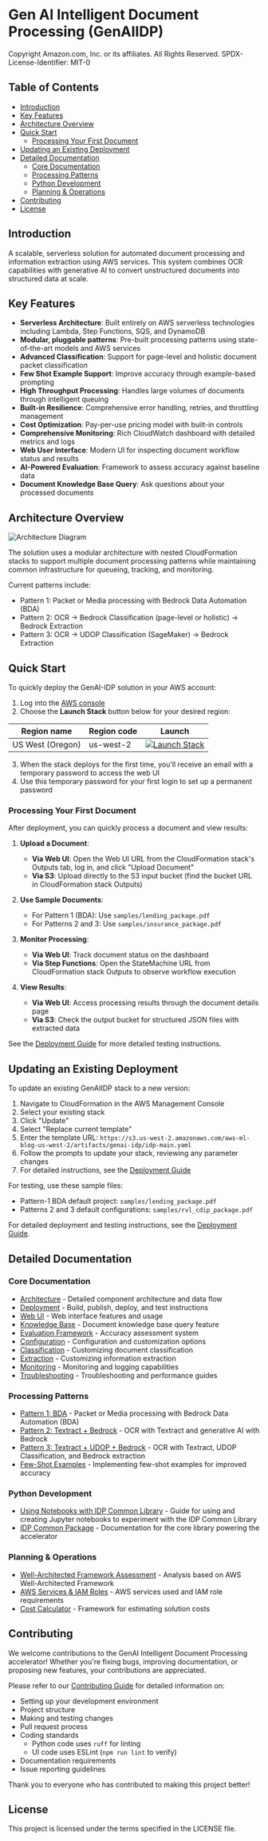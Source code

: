 # Gen AI Intelligent Document Processing (GenAIIDP)

Copyright Amazon.com, Inc. or its affiliates. All Rights Reserved.
SPDX-License-Identifier: MIT-0

## Table of Contents

- [Introduction](#introduction)
- [Key Features](#key-features)
- [Architecture Overview](#architecture-overview)
- [Quick Start](#quick-start)
  - [Processing Your First Document](#processing-your-first-document)
- [Updating an Existing Deployment](#updating-an-existing-deployment)
- [Detailed Documentation](#detailed-documentation)
  - [Core Documentation](#core-documentation)
  - [Processing Patterns](#processing-patterns)
  - [Python Development](#python-development)
  - [Planning & Operations](#planning--operations)
- [Contributing](#contributing)
- [License](#license)

## Introduction

A scalable, serverless solution for automated document processing and information extraction using AWS services. This system combines OCR capabilities with generative AI to convert unstructured documents into structured data at scale.

## Key Features

- **Serverless Architecture**: Built entirely on AWS serverless technologies including Lambda, Step Functions, SQS, and DynamoDB
- **Modular, pluggable patterns**: Pre-built processing patterns using state-of-the-art models and AWS services
- **Advanced Classification**: Support for page-level and holistic document packet classification
- **Few Shot Example Support**: Improve accuracy through example-based prompting
- **High Throughput Processing**: Handles large volumes of documents through intelligent queuing
- **Built-in Resilience**: Comprehensive error handling, retries, and throttling management
- **Cost Optimization**: Pay-per-use pricing model with built-in controls
- **Comprehensive Monitoring**: Rich CloudWatch dashboard with detailed metrics and logs
- **Web User Interface**: Modern UI for inspecting document workflow status and results
- **AI-Powered Evaluation**: Framework to assess accuracy against baseline data
- **Document Knowledge Base Query**: Ask questions about your processed documents

## Architecture Overview

![Architecture Diagram](./images/IDP.drawio.png)

The solution uses a modular architecture with nested CloudFormation stacks to support multiple document processing patterns while maintaining common infrastructure for queueing, tracking, and monitoring.

Current patterns include:
- Pattern 1: Packet or Media processing with Bedrock Data Automation (BDA)
- Pattern 2: OCR → Bedrock Classification (page-level or holistic) → Bedrock Extraction
- Pattern 3: OCR → UDOP Classification (SageMaker) → Bedrock Extraction

## Quick Start

To quickly deploy the GenAI-IDP solution in your AWS account:

1. Log into the [AWS console](https://console.aws.amazon.com/)
2. Choose the **Launch Stack** button below for your desired region:

| Region name           | Region code | Launch                                                                                                                                                                                                                                                                                                                                                                      |
| --------------------- | ----------- | --------------------------------------------------------------------------------------------------------------------------------------------------------------------------------------------------------------------------------------------------------------------------------------------------------------------------------------------------------------------------- |
| US West (Oregon)      | us-west-2   | [![Launch Stack](https://cdn.rawgit.com/buildkite/cloudformation-launch-stack-button-svg/master/launch-stack.svg)](https://us-west-2.console.aws.amazon.com/cloudformation/home?region=us-west-2#/stacks/create/review?templateURL=https://s3.us-west-2.amazonaws.com/aws-ml-blog-us-west-2/artifacts/genai-idp/idp-main.yaml&stackName=IDP) |

3. When the stack deploys for the first time, you'll receive an email with a temporary password to access the web UI
4. Use this temporary password for your first login to set up a permanent password

### Processing Your First Document

After deployment, you can quickly process a document and view results:

1. **Upload a Document**:
   - **Via Web UI**: Open the Web UI URL from the CloudFormation stack's Outputs tab, log in, and click "Upload Document"
   - **Via S3**: Upload directly to the S3 input bucket (find the bucket URL in CloudFormation stack Outputs)

2. **Use Sample Documents**:
   - For Pattern 1 (BDA): Use `samples/lending_package.pdf`
   - For Patterns 2 and 3: Use `samples/insurance_package.pdf` 

3. **Monitor Processing**:
   - **Via Web UI**: Track document status on the dashboard
   - **Via Step Functions**: Open the StateMachine URL from CloudFormation stack Outputs to observe workflow execution

4. **View Results**:
   - **Via Web UI**: Access processing results through the document details page
   - **Via S3**: Check the output bucket for structured JSON files with extracted data

See the [Deployment Guide](./docs/deployment.md#testing-the-solution) for more detailed testing instructions.

## Updating an Existing Deployment

To update an existing GenAIIDP stack to a new version:

1. Navigate to CloudFormation in the AWS Management Console
2. Select your existing stack
3. Click "Update"
4. Select "Replace current template"
5. Enter the template URL: `https://s3.us-west-2.amazonaws.com/aws-ml-blog-us-west-2/artifacts/genai-idp/idp-main.yaml`
6. Follow the prompts to update your stack, reviewing any parameter changes
7. For detailed instructions, see the [Deployment Guide](./docs/deployment.md#updating-an-existing-stack)

For testing, use these sample files:
- Pattern-1 BDA default project: `samples/lending_package.pdf`
- Patterns 2 and 3 default configurations: `samples/rvl_cdip_package.pdf`

For detailed deployment and testing instructions, see the [Deployment Guide](./docs/deployment.md).


## Detailed Documentation

### Core Documentation

- [Architecture](./docs/architecture.md) - Detailed component architecture and data flow
- [Deployment](./docs/deployment.md) - Build, publish, deploy, and test instructions
- [Web UI](./docs/web-ui.md) - Web interface features and usage
- [Knowledge Base](./docs/knowledge-base.md) - Document knowledge base query feature
- [Evaluation Framework](./docs/evaluation.md) - Accuracy assessment system
- [Configuration](./docs/configuration.md) - Configuration and customization options
- [Classification](./docs/classification.md) - Customizing document classification
- [Extraction](./docs/extraction.md) - Customizing information extraction
- [Monitoring](./docs/monitoring.md) - Monitoring and logging capabilities
- [Troubleshooting](./docs/troubleshooting.md) - Troubleshooting and performance guides

### Processing Patterns

- [Pattern 1: BDA](./docs/pattern-1.md) - Packet or Media processing with Bedrock Data Automation (BDA)
- [Pattern 2: Textract + Bedrock](./docs/pattern-2.md) - OCR with Textract and generative AI with Bedrock
- [Pattern 3: Textract + UDOP + Bedrock](./docs/pattern-3.md) - OCR with Textract, UDOP Classification, and Bedrock extraction
- [Few-Shot Examples](./docs/few-shot-examples.md) - Implementing few-shot examples for improved accuracy

### Python Development

- [Using Notebooks with IDP Common Library](./docs/using-notebooks-with-idp-common.md) - Guide for using and creating Jupyter notebooks to experiment with the IDP Common Library
- [IDP Common Package](./lib/idp_common_pkg/README.md) - Documentation for the core library powering the accelerator

### Planning & Operations

- [Well-Architected Framework Assessment](./docs/well-architected.md) - Analysis based on AWS Well-Architected Framework
- [AWS Services & IAM Roles](./docs/aws-services-and-roles.md) - AWS services used and IAM role requirements
- [Cost Calculator](./docs/cost-calculator.md) - Framework for estimating solution costs

## Contributing

We welcome contributions to the GenAI Intelligent Document Processing accelerator! Whether you're fixing bugs, improving documentation, or proposing new features, your contributions are appreciated.

Please refer to our [Contributing Guide](./CONTRIBUTING.md) for detailed information on:

- Setting up your development environment
- Project structure
- Making and testing changes
- Pull request process
- Coding standards
  - Python code uses `ruff` for linting
  - UI code uses ESLint (`npm run lint` to verify)
- Documentation requirements
- Issue reporting guidelines

Thank you to everyone who has contributed to making this project better!

## License

This project is licensed under the terms specified in the LICENSE file.
